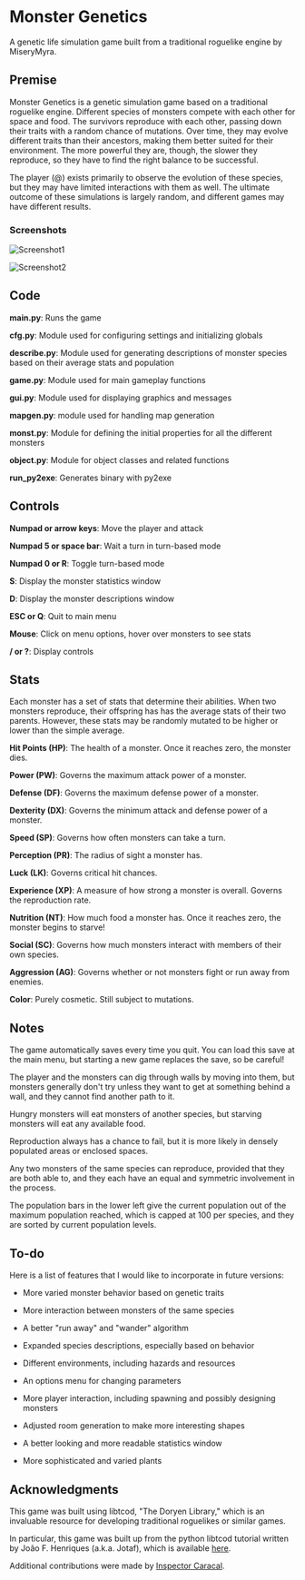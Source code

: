 # Monster Genetics
A genetic life simulation game built from a traditional roguelike engine by MiseryMyra.

## Premise
Monster Genetics is a genetic simulation game based on a traditional roguelike engine. Different species of monsters compete with each other for space and food. The survivors reproduce with each other, passing down their traits with a random chance of mutations. Over time, they may evolve different traits than their ancestors, making them better suited for their environment. The more powerful they are, though, the slower they reproduce, so they have to find the right balance to be successful.

The player (@) exists primarily to observe the evolution of these species, but they may have limited interactions with them as well. The ultimate outcome of these simulations is largely random, and different games may have different results.

### Screenshots

![Screenshot1](https://i.imgur.com/iyxDHx6.png)

![Screenshot2](https://i.imgur.com/cAkwGCP.png)


## Code
**main.py**:
Runs the game

**cfg.py**:
Module used for configuring settings and initializing globals

**describe.py**:
Module used for generating descriptions of monster species based on their average stats and population

**game.py**:
Module used for main gameplay functions

**gui.py**:
Module used for displaying graphics and messages

**mapgen.py**:
module used for handling map generation

**monst.py**:
Module for defining the initial properties for all the different monsters

**object.py**:
Module for object classes and related functions

**run_py2exe**:
Generates binary with py2exe


## Controls
**Numpad or arrow keys**:
Move the player and attack

**Numpad 5 or space bar**:
Wait a turn in turn-based mode

**Numpad 0 or R**:
Toggle turn-based mode

**S**:
Display the monster statistics window

**D**:
Display the monster descriptions window

**ESC or Q**:
Quit to main menu

**Mouse**:
Click on menu options, hover over monsters to see stats

**/ or ?**:
Display controls


## Stats
Each monster has a set of stats that determine their abilities. When two monsters reproduce, their offspring has has the average stats of their two parents. However, these stats may be randomly mutated to be higher or lower than the simple average.

**Hit Points (HP)**:
The health of a monster. Once it reaches zero, the monster dies.

**Power (PW)**:
Governs the maximum attack power of a monster.

**Defense (DF)**:
Governs the maximum defense power of a monster.

**Dexterity (DX)**:
Governs the minimum attack and defense power of a monster.

**Speed (SP)**:
Governs how often monsters can take a turn.

**Perception (PR)**:
The radius of sight a monster has.

**Luck (LK)**:
Governs critical hit chances.

**Experience (XP)**:
A measure of how strong a monster is overall. Governs the reproduction rate.

**Nutrition (NT)**:
How much food a monster has. Once it reaches zero, the monster begins to starve!

**Social (SC)**:
Governs how much monsters interact with members of their own species.

**Aggression (AG)**:
Governs whether or not monsters fight or run away from enemies.

**Color**:
Purely cosmetic. Still subject to mutations.


## Notes
The game automatically saves every time you quit. You can load this save at the main menu, but starting a new game replaces the save, so be careful!

The player and the monsters can dig through walls by moving into them, but monsters generally don't try unless they want to get at something behind a wall, and they cannot find another path to it.

Hungry monsters will eat monsters of another species, but starving monsters will eat any available food.

Reproduction always has a chance to fail, but it is more likely in densely populated areas or enclosed spaces.

Any two monsters of the same species can reproduce, provided that they are both able to, and they each have an equal and symmetric involvement in the process.

The population bars in the lower left give the current population out of the maximum population reached, which is capped at 100 per species, and they are sorted by current population levels.


## To-do
Here is a list of features that I would like to incorporate in future versions:

- More varied monster behavior based on genetic traits

- More interaction between monsters of the same species

- A better "run away" and "wander" algorithm

- Expanded species descriptions, especially based on behavior

- Different environments, including hazards and resources

- An options menu for changing parameters

- More player interaction, including spawning and possibly designing monsters

- Adjusted room generation to make more interesting shapes

- A better looking and more readable statistics window

- More sophisticated and varied plants


## Acknowledgments

This game was built using libtcod, "The Doryen Library," which is an invaluable resource for developing traditional roguelikes or similar games.

In particular, this game was built up from the python libtcod tutorial written by João F. Henriques (a.k.a. Jotaf), which is available [here](http://www.roguebasin.com/index.php?title=Complete_Roguelike_Tutorial,_using_python%2Blibtcod).

Additional contributions were made by [Inspector Caracal](https://tootplanet.space/@InspectorCaracal).
